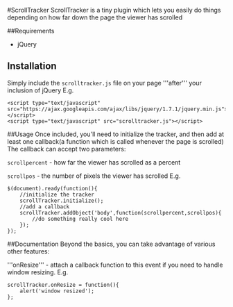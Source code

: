 #ScrollTracker
ScrollTracker is a tiny plugin which lets you easily do things depending on how far down the page the viewer has scrolled

##Requirements
* jQuery

## Installation
Simply include the `scrolltracker.js` file on your page '''after''' your inclusion of jQuery
E.g.

	<script type="text/javascript" src="https://ajax.googleapis.com/ajax/libs/jquery/1.7.1/jquery.min.js"></script>
	<script type="text/javascript" src="scrolltracker.js"></script>


##Usage
Once included, you'll need to initialize the tracker, and then add at least one callback(a function which is called whenever the page is scrolled)
The callback can accept two parameters:

`scrollpercent` - how far the viewer has scrolled as a percent

`scrollpos` - the number of pixels the viewer has scrolled
E.g.

	$(document).ready(function(){
		//initialize the tracker
		scrollTracker.initialize();
		//add a callback	
		scrollTracker.addObject('body',function(scrollpercent,scrollpos){
			//do something really cool here		
		});
	});


##Documentation
Beyond the basics, you can take advantage of various other features:

'''onResize''' - attach a callback function to this event if you need to handle window resizing.
E.g.
 
	scrollTracker.onResize = function(){
		alert('window resized');
	};
